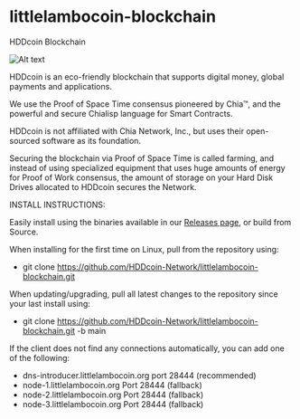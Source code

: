 # littlelambocoin-blockchain
 HDDcoin Blockchain

![Alt text](https://littlelambocoin.org/wp-content/uploads/2021/07/hdd_coin_logo_website_75.png)

HDDcoin is an eco-friendly blockchain that supports digital money, global payments and applications.

We use the Proof of Space Time consensus pioneered by Chia™, and the powerful and secure Chialisp language for Smart Contracts.

HDDcoin is not affiliated with Chia Network, Inc., but uses their open-sourced software as its foundation.

Securing the blockchain via Proof of Space Time is called farming, and instead of using specialized equipment that uses huge amounts of energy for Proof of Work consensus, the amount of storage on your Hard Disk Drives allocated to HDDcoin secures the Network.


INSTALL INSTRUCTIONS:

Easily install using the binaries available in our [Releases page](https://github.com/HDDcoin-Network/littlelambocoin-blockchain/releases), or build from Source.


When installing for the first time on Linux, pull from the repository using:

- git clone https://github.com/HDDcoin-Network/littlelambocoin-blockchain.git


When updating/upgrading, pull all latest changes to the repository since your last install using:

- git clone https://github.com/HDDcoin-Network/littlelambocoin-blockchain.git -b main


If the client does not find any connections automatically, you can add one of the following:

- dns-introducer.littlelambocoin.org port 28444 (recommended)
-	node-1.littlelambocoin.org Port 28444 (fallback)
-	node-2.littlelambocoin.org Port 28444 (fallback)
-	node-3.littlelambocoin.org Port 28444 (fallback)
